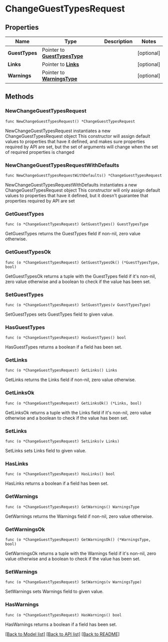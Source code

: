 # ChangeGuestTypesRequest

## Properties

Name | Type | Description | Notes
------------ | ------------- | ------------- | -------------
**GuestTypes** | Pointer to [**GuestTypesType**](GuestTypesType.md) |  | [optional] 
**Links** | Pointer to [**Links**](Links.md) |  | [optional] 
**Warnings** | Pointer to [**WarningsType**](WarningsType.md) |  | [optional] 

## Methods

### NewChangeGuestTypesRequest

`func NewChangeGuestTypesRequest() *ChangeGuestTypesRequest`

NewChangeGuestTypesRequest instantiates a new ChangeGuestTypesRequest object
This constructor will assign default values to properties that have it defined,
and makes sure properties required by API are set, but the set of arguments
will change when the set of required properties is changed

### NewChangeGuestTypesRequestWithDefaults

`func NewChangeGuestTypesRequestWithDefaults() *ChangeGuestTypesRequest`

NewChangeGuestTypesRequestWithDefaults instantiates a new ChangeGuestTypesRequest object
This constructor will only assign default values to properties that have it defined,
but it doesn't guarantee that properties required by API are set

### GetGuestTypes

`func (o *ChangeGuestTypesRequest) GetGuestTypes() GuestTypesType`

GetGuestTypes returns the GuestTypes field if non-nil, zero value otherwise.

### GetGuestTypesOk

`func (o *ChangeGuestTypesRequest) GetGuestTypesOk() (*GuestTypesType, bool)`

GetGuestTypesOk returns a tuple with the GuestTypes field if it's non-nil, zero value otherwise
and a boolean to check if the value has been set.

### SetGuestTypes

`func (o *ChangeGuestTypesRequest) SetGuestTypes(v GuestTypesType)`

SetGuestTypes sets GuestTypes field to given value.

### HasGuestTypes

`func (o *ChangeGuestTypesRequest) HasGuestTypes() bool`

HasGuestTypes returns a boolean if a field has been set.

### GetLinks

`func (o *ChangeGuestTypesRequest) GetLinks() Links`

GetLinks returns the Links field if non-nil, zero value otherwise.

### GetLinksOk

`func (o *ChangeGuestTypesRequest) GetLinksOk() (*Links, bool)`

GetLinksOk returns a tuple with the Links field if it's non-nil, zero value otherwise
and a boolean to check if the value has been set.

### SetLinks

`func (o *ChangeGuestTypesRequest) SetLinks(v Links)`

SetLinks sets Links field to given value.

### HasLinks

`func (o *ChangeGuestTypesRequest) HasLinks() bool`

HasLinks returns a boolean if a field has been set.

### GetWarnings

`func (o *ChangeGuestTypesRequest) GetWarnings() WarningsType`

GetWarnings returns the Warnings field if non-nil, zero value otherwise.

### GetWarningsOk

`func (o *ChangeGuestTypesRequest) GetWarningsOk() (*WarningsType, bool)`

GetWarningsOk returns a tuple with the Warnings field if it's non-nil, zero value otherwise
and a boolean to check if the value has been set.

### SetWarnings

`func (o *ChangeGuestTypesRequest) SetWarnings(v WarningsType)`

SetWarnings sets Warnings field to given value.

### HasWarnings

`func (o *ChangeGuestTypesRequest) HasWarnings() bool`

HasWarnings returns a boolean if a field has been set.


[[Back to Model list]](../README.md#documentation-for-models) [[Back to API list]](../README.md#documentation-for-api-endpoints) [[Back to README]](../README.md)



